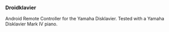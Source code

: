 ### Droidklavier

Android Remote Controller for the Yamaha Disklavier. Tested with a Yamaha Disklavier Mark IV piano.
